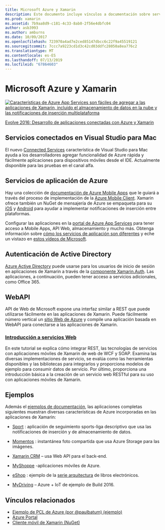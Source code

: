 ```yaml
---
title: Microsoft Azure y Xamarin
description: Este documento incluye vínculos a documentación sobre servicios conectados en Visual Studio para Mac, Azure Mobile Apps, autenticación de Active Directory y API Web.
ms.prod: xamarin
ms.assetid: 7b9aa8d9-c181-4c33-8ab0-2f56e4dbfc04
author: asb3993
ms.author: amburns
ms.date: 10/09/2017
ms.openlocfilehash: 723970a4ad7e2ced85147dbcc6c22f9a45519121
ms.sourcegitcommit: 7ccc7a9223cd1d3c42cd03ddfc28050a8ea776c2
ms.translationtype: MT
ms.contentlocale: es-ES
ms.lasthandoff: 07/13/2019
ms.locfileid: "67864603"
---
```

# <a name="microsoft-azure-and-xamarin"></a>Microsoft Azure y Xamarin

[![](images/evolve-mikej-azure-sml.png "Características de Azure App Services son fáciles de agregar a las aplicaciones de Xamarin, incluido el almacenamiento de datos en la nube y las notificaciones de inserción multiplataforma")](https://evolve.xamarin.com/session/56ec886fde91c6253c277bc6)

[Evolve 2016: Desarrollo de aplicaciones conectadas con Azure y Xamarin](https://evolve.xamarin.com/session/56ec886fde91c6253c277bc6)

## <a name="connected-services-in-visual-studio-for-mac"></a>Servicios conectados en Visual Studio para Mac

El nuevo [Connected Services](connected-services.md) característica de Visual Studio para Mac ayuda a los desarrolladores agregar funcionalidad de Azure rápida y fácilmente aplicaciones para dispositivos móviles desde el IDE. Actualmente disponible para las pruebas en el canal alfa.

## <a name="azure-app-services"></a>Servicios de aplicación de Azure

Hay una colección de [documentación de Azure Mobile Apps](~/cross-platform/data-cloud/mobile-apps.md) que le guiará a través del proceso de implementación de la [Azure Mobile Client](https://www.nuget.org/packages/Microsoft.Azure.Mobile.Client/).
Xamarin ofrece también un NuGet de mensajería de Azure se empaqueta para su [iOS](https://www.nuget.org/packages/Xamarin.Azure.NotificationHubs.iOS/) y [Android](https://www.nuget.org/packages/Xamarin.Azure.NotificationHubs.Android/) para ayudar a implementar notificaciones de inserción entre plataformas.

Configurar las aplicaciones en la [portal de Azure App Services](https://portal.azure.com/) para tener acceso a Mobile Apps, API Web, almacenamiento y mucho más. Obtenga información sobre [cómo los servicios de aplicación son diferentes](https://azure.microsoft.com/updates/whats-new-with-azure-app-service/) y eche un vistazo en [estos vídeos de Microsoft](https://azure.microsoft.com/campaigns/azure-march-announcement/).

## <a name="active-directory-authentication"></a>Autenticación de Active Directory

[Azure Active Directory](~/cross-platform/data-cloud/active-directory/index.md) puede usarse para los usuarios de inicio de sesión en aplicaciones de Xamarin a través de la [componente Xamarin.Auth](https://www.nuget.org/packages/Xamarin.Auth/).
Las aplicaciones, a continuación, pueden tener acceso a servicios adicionales, como Office 365.

## <a name="webapi"></a>WebAPI

API de Web de Microsoft expone una interfaz similar a REST que puede utilizarse fácilmente en las aplicaciones de Xamarin.
Puede fácilmente número vertical un [sitio Web de Azure](https://trywebsites.azurewebsites.net/) y compile una aplicación basada en WebAPI para conectarse a las aplicaciones de Xamarin.


### <a name="introduction-to-web-servicescross-platformdata-cloudweb-servicesindexmd"></a>[Introducción a servicios Web](~/cross-platform/data-cloud/web-services/index.md)

En este tutorial se explica cómo integrar REST, las tecnologías de servicios con aplicaciones móviles de Xamarin de web de WCF y SOAP. Examina las diversas implementaciones de servicio, se evalúa como las herramientas disponibles y las bibliotecas para integrarlos y proporciona modelos de ejemplo para consumir datos de servicio. Por último, proporciona una introducción básica a la creación de un servicio web RESTful para su uso con aplicaciones móviles de Xamarin.

## <a name="samples"></a>Ejemplos

Además el [ejemplos de documentación](https://github.com/xamarin/mobile-samples/tree/master/Azure), las aplicaciones completas siguientes muestran diversas características de Azure incorporadas en las aplicaciones de Xamarin:

- [Sport](https://github.com/xamarin/Sport) : aplicación de seguimiento sports-liga descriptivo que usa las notificaciones de inserción y de almacenamiento de datos.
- [Momentos](https://github.com/pierceboggan/Moments) : instantánea foto compartida que usa Azure Storage para las imágenes.
- [Xamarin CRM](https://github.com/xamarin/app-crm) – usa Web API para el back-end.
- [MyShoppe](https://github.com/jamesmontemagno/MyShoppe) -aplicaciones móviles de Azure.

- [eShop](https://github.com/dotnet-architecture/eShopOnContainers) : ejemplo de la [serie arquitectura](https://www.microsoft.com/net/learn/architecture) de libros electrónicos.
- [MyDriving](https://azure.microsoft.com/campaigns/mydriving/) – Azure + IoT de ejemplo de Build 2016.


## <a name="related-links"></a>Vínculos relacionados

- [Ejemplo de PCL de Azure (por @paulbatum) (ejemplo)](https://github.com/paulbatum/mobile-services-xamarin-pcl)
- [Azure Portal](https://azure.microsoft.com/)
- [Cliente móvil de Xamarin (NuGet)](https://www.nuget.org/packages/Microsoft.Azure.Mobile.Client/)

